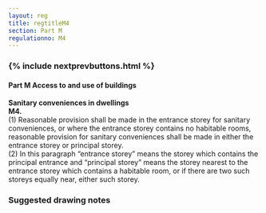 ```yaml
---
layout: reg
title: regtitleM4
section: Part M
regulationno: M4
---
```


<div class="panel panel-primary">
  <div class="panel-heading">
    <h3 class="panel-title">
      {% include nextprevbuttons.html %}
        <h4>Part M Access to and use of buildings</h4>
    </h3>
  </div>
  <div class="panel-body">
    <p>
        <strong>Sanitary conveniences in dwellings</strong><br>
        <strong>M4.</strong><br>
            (1) Reasonable provision shall be made in the entrance storey for sanitary conveniences, or where the entrance storey contains no habitable rooms, reasonable provision for sanitary conveniences shall be made in either the entrance storey or principal storey.<br>
            (2) In this paragraph “entrance storey” means the storey which contains the principal entrance and “principal storey” means the storey nearest to the entrance storey which contains a habitable room, or if there are two such storeys equally near, either such storey.
    </p>
  </div>
</div>



### Suggested drawing notes